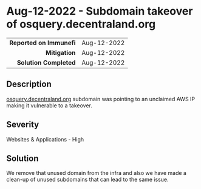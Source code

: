 # Aug-12-2022 - Subdomain takeover of osquery.decentraland.org

|                          |             |
| -----------------------: | :---------- |
| **Reported on Immunefi** | Aug-12-2022 |
|           **Mitigation** | Aug-12-2022 |
|   **Solution Completed** | Aug-12-2022 |

## Description

[osquery.decentraland.org](http://osquery.decentraland.org) subdomain was pointing to an unclaimed AWS IP making it vulnerable to a takeover.

## Severity

Websites & Applications - High

## Solution

We remove that unused domain from the infra and also we have made a clean-up of unused subdomains that can lead to the same issue.
